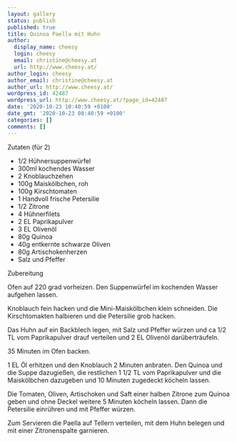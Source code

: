```yaml
---
layout: gallery
status: publish
published: true
title: Quinoa Paella mit Huhn
author:
  display_name: cheesy
  login: cheesy
  email: christine@cheesy.at
  url: http://www.cheesy.at/
author_login: cheesy
author_email: christine@cheesy.at
author_url: http://www.cheesy.at/
wordpress_id: 42487
wordpress_url: http://www.cheesy.at/?page_id=42487
date: '2020-10-23 10:40:59 +0100'
date_gmt: '2020-10-23 08:40:59 +0100'
categories: []
comments: []
---
```

<!-- wp:paragraph -->
Zutaten (für 2)
<!-- /wp:paragraph -->
<!-- wp:list -->
- 1/2 Hühnersuppenwürfel
- 300ml kochendes Wasser
- 2 Knoblauchzehen
- 100g Maiskölbchen, roh
- 100g Kirschtomaten
- 1 Handvoll frische Petersilie
- 1/2 Zitrone
- 4 Hühnerfilets
- 2 EL Paprikapulver
- 3 EL Olivenöl
- 80g Quinoa
- 40g entkernte schwarze Oliven
- 80g Artischokenherzen
- Salz und Pfeffer
<!-- /wp:list -->
<!-- wp:paragraph -->
Zubereitung
<!-- /wp:paragraph -->
<!-- wp:paragraph -->
Ofen auf 220 grad vorheizen. Den Suppenwürfel im kochenden Wasser aufgehen lassen.
<!-- /wp:paragraph -->
<!-- wp:paragraph -->
Knoblauch fein hacken und die Mini-Maiskölbchen klein schneiden. Die Kirschtomakten halbieren und die Petersilie grob hacken.
<!-- /wp:paragraph -->
<!-- wp:paragraph -->
Das Huhn auf ein Backblech legen, mit Salz und Pfeffer würzen und ca 1/2 TL vom Paprikapulver drauf verteilen und 2 EL Olivenöl darüberträufeln.
<!-- /wp:paragraph -->
<!-- wp:paragraph -->
35 Minuten im Ofen backen.
<!-- /wp:paragraph -->
<!-- wp:paragraph -->
1 EL Öl erhitzen und den Knoblauch 2 Minuten anbraten. Den Quinoa und die Suppe dazugießen, die restlichen 1 1/2 TL vom Paprikapulver und die Maiskölbchen dazugeben und 10 Minuten zugedeckt köcheln lassen.
<!-- /wp:paragraph -->
<!-- wp:paragraph -->
Die Tomaten, Oliven, Artischoken und Saft einer halben Zitrone zum Quinoa geben und ohne Deckel weitere 5 Minuten köcheln lassen. Dann die Petersilie einrühren und mit Pfeffer würzen.
<!-- /wp:paragraph -->
<!-- wp:paragraph -->
Zum Servieren die Paella auf Tellern verteilen, mit dem Huhn belegen und mit einer Zitronenspalte garnieren.
<!-- /wp:paragraph -->
<!-- wp:image {"id":42488} -->
<figure class="wp-block-image"><img src="{% link /wp-content/uploads/Quinoa-Paella-mit-Huhn-1.jpg %}" alt="" class="wp-image-42488"></figure>
<!-- /wp:image -->
